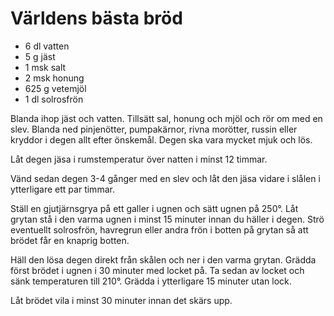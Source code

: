 # Världens bästa bröd

* 6 dl vatten
* 5 g jäst
* 1 msk salt
* 2 msk honung
* 625 g vetemjöl
* 1 dl solrosfrön

Blanda ihop jäst och vatten. Tillsätt sal, honung och mjöl och rör om med en slev. Blanda ned pinjenötter, pumpakärnor, rivna morötter, russin eller kryddor i degen allt efter önskemål. Degen ska vara mycket mjuk och lös.

Låt degen jäsa i rumstemperatur över natten i minst 12 timmar.

Vänd sedan degen 3-4 gånger med en slev och låt den jäsa vidare i slålen i ytterligare ett par timmar.

Ställ en gjutjärnsgrya på ett galler i ugnen och sätt ugnen på 250°. Låt grytan stå i den varma ugnen i minst 15 minuter innan du häller i degen. Strö eventuellt solrosfrön, havregrun eller andra frön i botten på grytan så att brödet får en knaprig botten.

Häll den lösa degen direkt från skålen och ner i den varma grytan. Grädda först brödet i ugnen i 30 minuter med locket på. Ta sedan av locket och sänk temperaturen till 210°. Grädda i ytterligare 15 minuter utan lock.

Låt brödet vila i minst 30 minuter innan det skärs upp.
